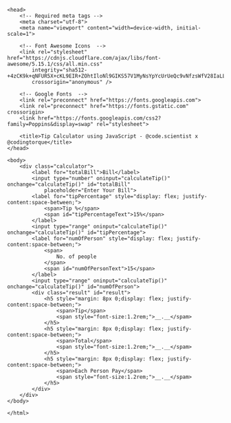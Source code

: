 <html lang="en">

    <head>
        <!-- Required meta tags -->
        <meta charset="utf-8">
        <meta name="viewport" content="width=device-width, initial-scale=1">
    
        <!-- Font Awesome Icons  -->
        <link rel="stylesheet" href="https://cdnjs.cloudflare.com/ajax/libs/font-awesome/5.15.1/css/all.min.css"
            integrity="sha512-+4zCK9k+qNFUR5X+cKL9EIR+ZOhtIloNl9GIKS57V1MyNsYpYcUrUeQc9vNfzsWfV28IaLL3i96P9sdNyeRssA=="
            crossorigin="anonymous" />
    
        <!-- Google Fonts  -->
        <link rel="preconnect" href="https://fonts.googleapis.com">
        <link rel="preconnect" href="https://fonts.gstatic.com" crossorigin>
        <link href="https://fonts.googleapis.com/css2?family=Poppins&display=swap" rel="stylesheet">
    
        <title>Tip Calculator using JavaScript - @code.scientist x @codingtorque</title>
    </head>
    
    <body>
        <div class="calculator">
            <label for="totalBill">Bill</label>
            <input type="number" oninput="calculateTip()" onchange="calculateTip()" id="totalBill"
                placeholder="Enter Your Bill">
            <label for="tipPercentage" style="display: flex; justify-content:space-between;">
                <span>Tip %</span>
                <span id="tipPercentageText">15%</span>
            </label>
            <input type="range" oninput="calculateTip()" onchange="calculateTip()" id="tipPercentage">
            <label for="numOfPerson" style="display: flex; justify-content:space-between;">
                <span>
                    No. of people
                </span>
                <span id="numOfPersonText">15</span>
            </label>
            <input type="range" oninput="calculateTip()" onchange="calculateTip()" id="numOfPerson">
            <div class="result" id="result">
                <h5 style="margin: 8px 0;display: flex; justify-content:space-between;">
                    <span>Tip</span>
                    <span style="font-size:1.2rem;">__.__</spam>
                </h5>
                <h5 style="margin: 8px 0;display: flex; justify-content:space-between;">
                    <span>Total</span>
                    <span style="font-size:1.2rem;">__.__</spam>
                </h5>
                <h5 style="margin: 8px 0;display: flex; justify-content:space-between;">
                    <span>Each Person Pay</span>
                    <span style="font-size:1.2rem;">__.__</spam>
                </h5>
            </div>
        </div>
    </body>
    
    </html>
